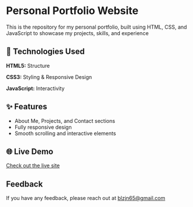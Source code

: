 
# Personal Portfolio Website

This is the repository for my personal portfolio, built using HTML, CSS, and JavaScript to showcase my projects, skills, and experience


## 🔧 Technologies Used

**HTML5:** Structure

**CSS3:** Styling & Responsive Design

**JavaScript:** Interactivity



## ✨ Features

- About Me, Projects, and Contact sections
- Fully responsive design
- Smooth scrolling and interactive elements


## 🌐 Live Demo

[Check out the live site](https://blzjn.github.io/myPortfolio/)


## Feedback

If you have any feedback, please reach out at blzjn65@gmail.com

